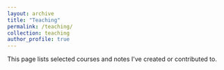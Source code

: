 ```yaml
---
layout: archive
title: "Teaching"
permalink: /teaching/
collection: teaching
author_profile: true
---
```


This page lists selected courses and notes I've created or contributed to.

